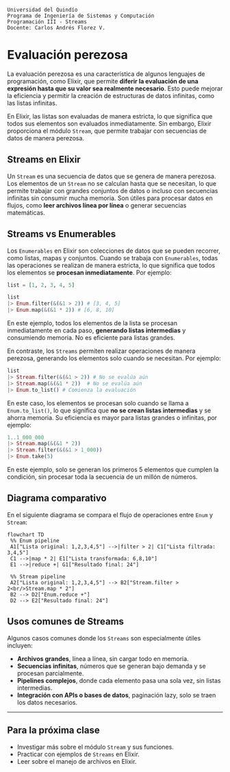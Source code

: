 ```
Universidad del Quindío
Programa de Ingeniería de Sistemas y Computación
Programación III - Streams
Docente: Carlos Andrés Florez V.
```

# Evaluación perezosa

La evaluación perezosa es una característica de algunos lenguajes de programación, como Elixir, que permite **diferir la evaluación de una expresión hasta que su valor sea realmente necesario**. Esto puede mejorar la eficiencia y permitir la creación de estructuras de datos infinitas, como las listas infinitas.

En Elixir, las listas son evaluadas de manera estricta, lo que significa que todos sus elementos son evaluados inmediatamente. Sin embargo, Elixir proporciona el módulo `Stream`, que permite trabajar con secuencias de datos de manera perezosa.

## Streams en Elixir

Un `Stream` es una secuencia de datos que se genera de manera perezosa. Los elementos de un `Stream` no se calculan hasta que se necesitan, lo que permite trabajar con grandes conjuntos de datos o incluso con secuencias infinitas sin consumir mucha memoria. Son útiles para procesar datos en flujos, como **leer archivos línea por línea** o generar secuencias matemáticas.

## Streams vs Enumerables

Los `Enumerables` en Elixir son colecciones de datos que se pueden recorrer, como listas, mapas y conjuntos. Cuando se trabaja con `Enumerables`, todas las operaciones se realizan de manera estricta, lo que significa que todos los elementos se **procesan inmediatamente**. Por ejemplo:

```elixir
list = [1, 2, 3, 4, 5]

list
|> Enum.filter(&(&1 > 2)) # [3, 4, 5]
|> Enum.map(&(&1 * 2)) # [6, 8, 10]
```

En este ejemplo, todos los elementos de la lista se procesan inmediatamente en cada paso, **generando listas intermedias** y consumiendo memoria. No es eficiente para listas grandes.

En contraste, los `Streams` permiten realizar operaciones de manera perezosa, generando los elementos solo cuando se necesitan. Por ejemplo:

```elixir
list
|> Stream.filter(&(&1 > 2)) # No se evalúa aún
|> Stream.map(&(&1 * 2))  # No se evalúa aún
|> Enum.to_list() # Comienza la evaluación
```

En este caso, los elementos se procesan solo cuando se llama a `Enum.to_list()`, lo que significa que **no se crean listas intermedias** y se ahorra memoria. Su eficiencia es mayor para listas grandes o infinitas, por ejemplo:

```elixir
1..1_000_000
|> Stream.map(&(&1 * 2))
|> Stream.filter(&(&1 > 1_000))
|> Enum.take(5)
```

En este ejemplo, solo se generan los primeros 5 elementos que cumplen la condición, sin procesar toda la secuencia de un millón de números.

## Diagrama comparativo

En el siguiente diagrama se compara el flujo de operaciones entre `Enum` y `Stream`:

```mermaid
flowchart TD
 %% Enum pipeline
 A1["Lista original: 1,2,3,4,5"] -->|filter > 2| C1["Lista filtrada: 3,4,5"]
 C1 -->|map * 2| E1["Lista transformada: 6,8,10"]
 E1 -->|reduce +| G1["Resultado final: 24"]
 
 %% Stream pipeline
 A2["Lista original: 1,2,3,4,5"] --> B2["Stream.filter > 2<br/>Stream.map * 2"]
 B2 --> D2["Enum.reduce +"]
 D2 --> E2["Resultado final: 24"]

```

## Usos comunes de Streams

Algunos casos comunes donde los `Streams` son especialmente útiles incluyen:

- **Archivos grandes**, línea a línea, sin cargar todo en memoria.
- **Secuencias infinitas**, números que se generan bajo demanda y se procesan parcialmente.
- **Pipelines complejos**, donde cada elemento pasa una sola vez, sin listas intermedias.
- **Integración con APIs o bases de datos**, paginación lazy, solo se traen los datos necesarios.

---

## Para la próxima clase

- Investigar más sobre el módulo `Stream` y sus funciones.
- Practicar con ejemplos de `Streams` en Elixir.
- Leer sobre el manejo de archivos en Elixir.
